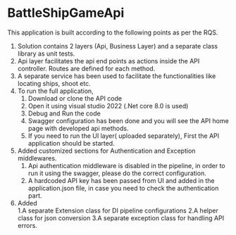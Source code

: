 # BattleShipGameApi
This application is built according to the following points as per the RQS.

1. Solution contains 2 layers (Api, Business Layer) and a separate class library as unit tests.
2. Api layer facilitates the api end points as actions inside the API controller. Routes are defined for each method.
3. A separate service has been used to facilitate the functionalities like locating ships, shoot etc.
4. To run the full application,
	1.	Download or clone the API code
	2.  Open it using visual studio 2022 (.Net core 8.0 is used)
	3.  Debug and Run the code
	4.  Swagger configuration has been done and you will see the API home page with developed api methods.
	5.  If you need to run the UI layer( uploaded separately), First the API application should be started.
5. Added customized sections for Authentication and Exception middlewares.
    1.  Api authentication middleware is disabled in the pipeline, in order to run it using the swagger, please do the correct configuration.
	2.  A hardcoded API key has been passed from UI and added in the application.json file, in case you need to check the authentication part.
6. Added  
    1.A separate Extension class for DI pipeline configurations
    2.A helper class for json conversion
    3.A separate exception class for handling API errors.
